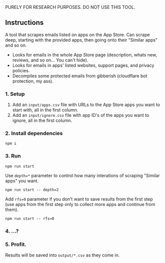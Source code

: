 PURELY FOR RESEARCH PURPOSES. DO NOT USE THIS TOOL.

## Instructions

A tool that scrapes emails listed on apps on the App Store. Can scrape deep, starting with the provided apps, then going onto their "Similar apps" and so on.

- Looks for emails in the whole App Store page (description, whats new, reviews, and so on... You can't hide).
- Looks for emails in apps' listed websites, support pages, and privacy policies.
- Decompiles some protected emails from gibberish (cloudflare bot protection, my ass).

### 1. Setup

1. Add an `input/apps.csv` file with URLs to the App Store apps you want to start with, all in the first column.
2. Add an `input/ignore.csv` file with app ID's of the apps you want to ignore, all in the first column.

### 2. Install dependencies

```
npm i
```

### 3. Run

```
npm run start
```

Use `depth=*` parameter to control how many interations of scraping "Similar apps" you want.
```
npm run start -- depth=2
```

Add `rfs=0` parameter if you don't want to save results from the first step (use apps from the first step only to collect more apps and continue from them).
```
npm run start -- rfs=0
```

### 4. ...?

### 5. Profit.

Results will be saved into `output/*.csv` as they come in.
